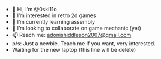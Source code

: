 - 👋 Hi, I’m @0ski11o
- 👀 I’m interested in retro 2d games
- 🌱 I’m currently learning assembly
- 💞️ I’m looking to collaborate on game mechanic (yet)
- 📫 Reach me: adonishiddleson2007@gmail.com
- p/s: Just a newbie. Teach me if you want, very interested.
- Waiting for the new laptop (this line will be delete)

